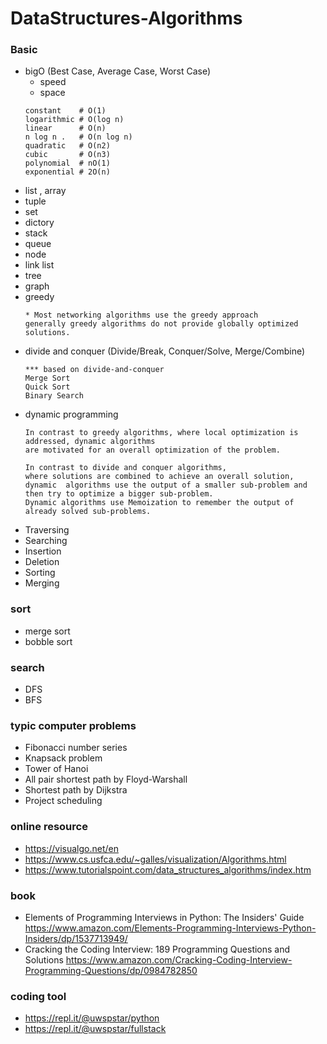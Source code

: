 # DataStructures-Algorithms

### Basic
- bigO (Best Case, Average Case, Worst Case)
  - speed
  - space
  ```
  constant    # Ο(1)
  logarithmic # Ο(log n)
  linear      # Ο(n)
  n log n .   # Ο(n log n)
  quadratic   # Ο(n2)
  cubic       # Ο(n3)
  polynomial  #	nΟ(1)
  exponential # 2Ο(n)
  ```
- list , array
- tuple
- set
- dictory
- stack
- queue
- node
- link list
- tree
- graph
- greedy
  ```
  * Most networking algorithms use the greedy approach
  generally greedy algorithms do not provide globally optimized solutions.
  ```
- divide and conquer (Divide/Break, Conquer/Solve, Merge/Combine)
  ```
  *** based on divide-and-conquer 
  Merge Sort
  Quick Sort
  Binary Search
  ```
- dynamic programming 
  ```
  In contrast to greedy algorithms, where local optimization is addressed, dynamic algorithms 
  are motivated for an overall optimization of the problem.

  In contrast to divide and conquer algorithms, 
  where solutions are combined to achieve an overall solution,
  dynamic  algorithms use the output of a smaller sub-problem and 
  then try to optimize a bigger sub-problem. 
  Dynamic algorithms use Memoization to remember the output of already solved sub-problems.
  ```
- Traversing
- Searching
- Insertion
- Deletion
- Sorting
- Merging

### sort
- merge sort
- bobble sort

### search
- DFS
- BFS

### typic computer problems
  - Fibonacci number series
  - Knapsack problem
  - Tower of Hanoi
  - All pair shortest path by Floyd-Warshall
  - Shortest path by Dijkstra
  - Project scheduling
### online resource
- https://visualgo.net/en
- https://www.cs.usfca.edu/~galles/visualization/Algorithms.html
- https://www.tutorialspoint.com/data_structures_algorithms/index.htm

### book
- Elements of Programming Interviews in Python: The Insiders' Guide
https://www.amazon.com/Elements-Programming-Interviews-Python-Insiders/dp/1537713949/
- Cracking the Coding Interview: 189 Programming Questions and Solutions
https://www.amazon.com/Cracking-Coding-Interview-Programming-Questions/dp/0984782850

### coding tool
- https://repl.it/@uwspstar/python
- https://repl.it/@uwspstar/fullstack

